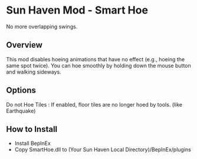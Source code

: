 # Sun Haven Mod - Smart Hoe

No more overlapping swings.

## Overview

This mod disables hoeing animations that have no effect (e.g., hoeing the same spot twice). You can hoe smoothly by holding down the mouse button and walking sideways.

## Options

Do not Hoe Tiles : If enabled, floor tiles are no longer hoed by tools. (like Earthquake)

## How to Install

- Install BepInEx
- Copy SmartHoe.dll to (Your Sun Haven Local Directory)/BepInEx/plugins
